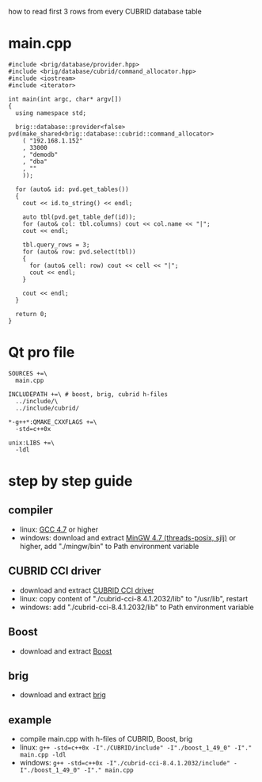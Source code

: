 how to read first 3 rows from every CUBRID database table

# main.cpp #

```
#include <brig/database/provider.hpp>
#include <brig/database/cubrid/command_allocator.hpp>
#include <iostream>
#include <iterator>

int main(int argc, char* argv[])
{
  using namespace std;

  brig::database::provider<false> pvd(make_shared<brig::database::cubrid::command_allocator>
    ( "192.168.1.152"
    , 33000
    , "demodb"
    , "dba"
    , ""
    ));

  for (auto& id: pvd.get_tables())
  {
    cout << id.to_string() << endl;

    auto tbl(pvd.get_table_def(id));
    for (auto& col: tbl.columns) cout << col.name << "|";
    cout << endl;

    tbl.query_rows = 3;
    for (auto& row: pvd.select(tbl))
    {
      for (auto& cell: row) cout << cell << "|";
      cout << endl;
    }

    cout << endl;
  }

  return 0;
}
```

# Qt pro file #

```
SOURCES +=\
  main.cpp

INCLUDEPATH +=\ # boost, brig, cubrid h-files
  ../include/\
  ../include/cubrid/

*-g++*:QMAKE_CXXFLAGS +=\
  -std=c++0x

unix:LIBS +=\
  -ldl
```

# step by step guide #

## compiler ##

  * linux: [GCC 4.7](http://en.wikipedia.org/wiki/GNU_Compiler_Collection) or higher
  * windows: download and extract [MinGW 4.7 (threads-posix, sjlj)](http://sourceforge.net/projects/mingwbuilds/) or higher, add "./mingw/bin" to Path environment variable

## CUBRID CCI driver ##

  * download and extract [CUBRID CCI driver](http://www.cubrid.org/?mid=downloads&item=cci_driver&os=detect)
  * linux: copy content of "./cubrid-cci-8.4.1.2032/lib" to "/usr/lib", restart
  * windows: add "./cubrid-cci-8.4.1.2032/lib" to Path environment variable

## Boost ##

  * download and extract [Boost](http://www.boost.org/users/download/)

## brig ##

  * download and extract [brig](http://code.google.com/p/brig/)

## example ##

  * compile main.cpp with h-files of CUBRID, Boost, brig
  * linux: `g++ -std=c++0x -I"./CUBRID/include" -I"./boost_1_49_0" -I"." main.cpp -ldl`
  * windows: `g++ -std=c++0x -I"./cubrid-cci-8.4.1.2032/include" -I"./boost_1_49_0" -I"." main.cpp`